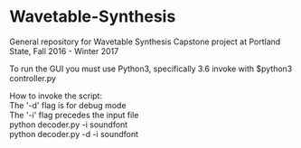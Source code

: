 # Wavetable-Synthesis
General repository for Wavetable Synthesis Capstone project at Portland State, Fall 2016 - Winter 2017
  
To run the GUI you must use Python3, specifically 3.6
invoke with $python3 controller.py  

How to invoke the script:  
The '-d' flag is for debug mode  
The '-i' flag precedes the input file  
python decoder.py -i soundfont  
python decoder.py -d -i soundfont  



